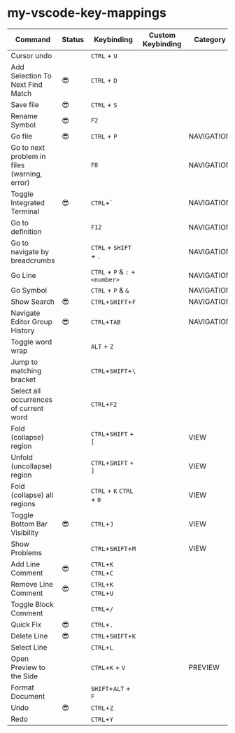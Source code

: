 # my-vscode-key-mappings

| Command                                      | Status | Keybinding                      | Custom Keybinding | Category   |
| -------------------------------------------- | ------ | ------------------------------- | ----------------- | ---------- |
| Cursor undo                                  |        | `CTRL` + `U`                    |                   |            |
| Add Selection To Next Find Match             | 😎     | `CTRL` + `D`                    |                   |            |
| Save file                                    | 😎     | `CTRL` + `S`                    |                   |            |
| Rename Symbol                                | 😎     | `F2`                            |                   |            |
| Go file                                      | 😎     | `CTRL` + `P`                    |                   | NAVIGATION |
| Go to next problem in files (warning, error) |        | `F8`                            |                   | NAVIGATION |
| Toggle Integrated Terminal                   | 😎     | `CTRL`+`                        |                   | NAVIGATION |
| Go to definition                             |        | `F12`                           |                   | NAVIGATION |
| Go to navigate by breadcrumbs                |        | `CTRL` + `SHIFT` + `.`          |                   | NAVIGATION |
| Go Line                                      |        | `CTRL` + `P` & `:` + `<number>` |                   | NAVIGATION |
| Go Symbol                                    |        | `CTRL` + `P` & `&`              |                   | NAVIGATION |
| Show Search                                  | 😎     | `CTRL`+`SHIFT`+`F`              |                   | NAVIGATION |
| Navigate Editor Group History                | 😎     | `CTRL`+`TAB`                    |                   | NAVIGATION |
| Toggle word wrap                             |        | `ALT` + `Z`                     |                   |            |
| Jump to matching bracket                     |        | `CTRL`+`SHIFT`+`\`              |                   |            |
| Select all occurrences of current word       |        | `CTRL`+`F2`                     |                   |            |
| Fold (collapse) region                       |        | `CTRL`+`SHIFT` + `[`            |                   | VIEW       |
| Unfold (uncollapse) region                   |        | `CTRL`+`SHIFT` + `]`            |                   | VIEW       |
| Fold (collapse) all regions                  |        | `CTRL` + `K` `CTRL` + `0`       |                   | VIEW       |
| Toggle Bottom Bar Visibility                 | 😎     | `CTRL`+`J`                      |                   | VIEW       |
| Show Problems                                |        | `CTRL`+`SHIFT`+`M`              |                   | VIEW       |
| Add Line Comment                             | 😎     | `CTRL`+`K` `CTRL`+`C`           |                   |            |
| Remove Line Comment                          | 😎     | `CTRL`+`K` `CTRL`+`U`           |                   |            |
| Toggle Block Comment                         |        | `CTRL`+`/`                      |                   |            |
| Quick Fix                                    | 😎     | `CTRL`+`.`                      |                   |            |
| Delete Line                                  | 😎     | `CTRL`+`SHIFT`+`K`              |                   |            |
| Select Line                                  |        | `CTRL`+`L`                      |                   |            |
| Open Preview to the Side                     |        | `CTRL`+`K` + `V`                |                   | PREVIEW    |
| Format Document                              |        | `SHIFT`+`ALT` + `F`             |                   |            |
| Undo                                         | 😎     | `CTRL`+`Z`                      |                   |            |
| Redo                                         |        | `CTRL`+`Y`                      |                   |            |
